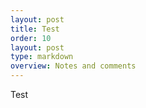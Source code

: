 ```yaml
---
layout: post
title: Test
order: 10
layout: post
type: markdown
overview: Notes and comments
---
```


Test

